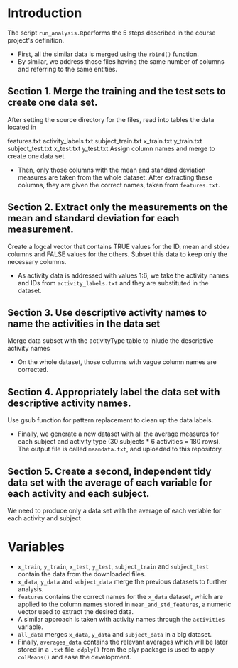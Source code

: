 # Introduction
The script `run_analysis.R`performs the 5 steps described in the course project's definition.
* First, all the similar data is merged using the `rbind()` function. 
* By similar, we address those files having the same number of columns and referring to the same entities.

## Section 1. Merge the training and the test sets to create one data set.

After setting the source directory for the files, read into tables the data located in

features.txt
activity_labels.txt
subject_train.txt
x_train.txt
y_train.txt
subject_test.txt
x_test.txt
y_test.txt
Assign column names and merge to create one data set.

* Then, only those columns with the mean and standard deviation measures are taken from the whole dataset. After extracting these columns, they are given the correct names, taken from `features.txt`.
## Section 2. Extract only the measurements on the mean and standard deviation for each measurement.
Create a logcal vector that contains TRUE values for the ID, mean and stdev columns and FALSE values for the others. Subset this data to keep only the necessary columns.

* As activity data is addressed with values 1:6, we take the activity names and IDs from `activity_labels.txt` and they are substituted in the dataset.
## Section 3. Use descriptive activity names to name the activities in the data set
Merge data subset with the activityType table to inlude the descriptive activity names

* On the whole dataset, those columns with vague column names are corrected.
## Section 4. Appropriately label the data set with descriptive activity names.
Use gsub function for pattern replacement to clean up the data labels.

* Finally, we generate a new dataset with all the average measures for each subject and activity type (30 subjects * 6 activities = 180 rows). The output file is called `meandata.txt`, and uploaded to this repository.
## Section 5. Create a second, independent tidy data set with the average of each variable for each activity and each subject.
We need to produce only a data set with the average of each veriable for each activity and subject

# Variables

* `x_train`, `y_train`, `x_test`, `y_test`, `subject_train` and `subject_test` contain the data from the downloaded files.
* `x_data`, `y_data` and `subject_data` merge the previous datasets to further analysis.
* `features` contains the correct names for the `x_data` dataset, which are applied to the column names stored in `mean_and_std_features`, a numeric vector used to extract the desired data.
* A similar approach is taken with activity names through the `activities` variable.
* `all_data` merges `x_data`, `y_data` and `subject_data` in a big dataset.
* Finally, `averages_data` contains the relevant averages which will be later stored in a `.txt` file. `ddply()` from the plyr package is used to apply `colMeans()` and ease the development.
